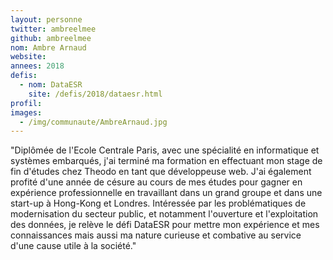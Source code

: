 ```yaml
---
layout: personne
twitter: ambreelmee
github: ambreelmee
nom: Ambre Arnaud
website:
annees: 2018
defis: 
  - nom: DataESR
    site: /defis/2018/dataesr.html
profil: 
images:
  - /img/communaute/AmbreArnaud.jpg
---
```


"Diplômée de l'Ecole Centrale Paris, avec une spécialité en
informatique et systèmes embarqués, j'ai terminé ma formation en
effectuant mon stage de fin d'études chez Theodo en tant que
développeuse web. J'ai également profité d'une année de césure au
cours de mes études pour gagner en expérience professionnelle en
travaillant dans un grand groupe et dans une start-up à Hong-Kong et
Londres. Intéressée par les problématiques de modernisation du secteur
public, et notamment l'ouverture et l'exploitation des données, je
relève le défi DataESR pour mettre mon expérience et mes connaissances
mais aussi ma nature curieuse et combative au service d'une cause
utile à la société."
